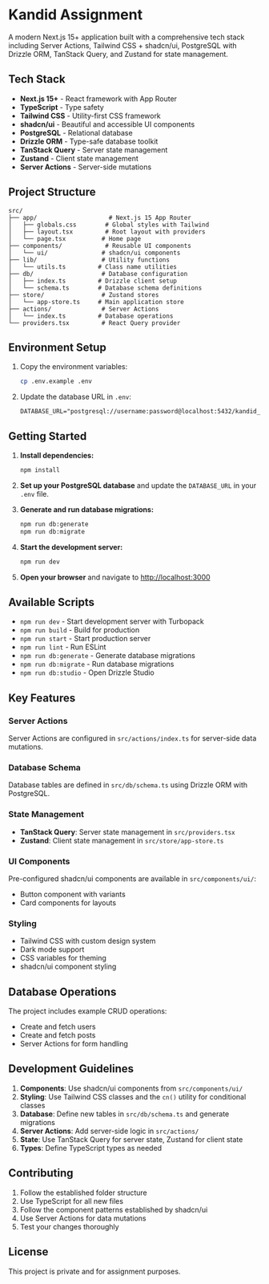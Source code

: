 # Kandid Assignment

A modern Next.js 15+ application built with a comprehensive tech stack including Server Actions, Tailwind CSS + shadcn/ui, PostgreSQL with Drizzle ORM, TanStack Query, and Zustand for state management.

## Tech Stack

- **Next.js 15+** - React framework with App Router
- **TypeScript** - Type safety
- **Tailwind CSS** - Utility-first CSS framework
- **shadcn/ui** - Beautiful and accessible UI components
- **PostgreSQL** - Relational database
- **Drizzle ORM** - Type-safe database toolkit
- **TanStack Query** - Server state management
- **Zustand** - Client state management
- **Server Actions** - Server-side mutations

## Project Structure

```
src/
├── app/                    # Next.js 15 App Router
│   ├── globals.css        # Global styles with Tailwind
│   ├── layout.tsx         # Root layout with providers
│   └── page.tsx          # Home page
├── components/            # Reusable UI components
│   └── ui/               # shadcn/ui components
├── lib/                  # Utility functions
│   └── utils.ts         # Class name utilities
├── db/                   # Database configuration
│   ├── index.ts         # Drizzle client setup
│   └── schema.ts        # Database schema definitions
├── store/                # Zustand stores
│   └── app-store.ts     # Main application store
├── actions/              # Server Actions
│   └── index.ts         # Database operations
└── providers.tsx         # React Query provider
```

## Environment Setup

1. Copy the environment variables:
   ```bash
   cp .env.example .env
   ```

2. Update the database URL in `.env`:
   ```
   DATABASE_URL="postgresql://username:password@localhost:5432/kandid_assignment"
   ```

## Getting Started

1. **Install dependencies:**
   ```bash
   npm install
   ```

2. **Set up your PostgreSQL database** and update the `DATABASE_URL` in your `.env` file.

3. **Generate and run database migrations:**
   ```bash
   npm run db:generate
   npm run db:migrate
   ```

4. **Start the development server:**
   ```bash
   npm run dev
   ```

5. **Open your browser** and navigate to [http://localhost:3000](http://localhost:3000)

## Available Scripts

- `npm run dev` - Start development server with Turbopack
- `npm run build` - Build for production
- `npm run start` - Start production server
- `npm run lint` - Run ESLint
- `npm run db:generate` - Generate database migrations
- `npm run db:migrate` - Run database migrations
- `npm run db:studio` - Open Drizzle Studio

## Key Features

### Server Actions
Server Actions are configured in `src/actions/index.ts` for server-side data mutations.

### Database Schema
Database tables are defined in `src/db/schema.ts` using Drizzle ORM with PostgreSQL.

### State Management
- **TanStack Query**: Server state management in `src/providers.tsx`
- **Zustand**: Client state management in `src/store/app-store.ts`

### UI Components
Pre-configured shadcn/ui components are available in `src/components/ui/`:
- Button component with variants
- Card components for layouts

### Styling
- Tailwind CSS with custom design system
- Dark mode support
- CSS variables for theming
- shadcn/ui component styling

## Database Operations

The project includes example CRUD operations:
- Create and fetch users
- Create and fetch posts
- Server Actions for form handling

## Development Guidelines

1. **Components**: Use shadcn/ui components from `src/components/ui/`
2. **Styling**: Use Tailwind CSS classes and the `cn()` utility for conditional classes
3. **Database**: Define new tables in `src/db/schema.ts` and generate migrations
4. **Server Actions**: Add server-side logic in `src/actions/`
5. **State**: Use TanStack Query for server state, Zustand for client state
6. **Types**: Define TypeScript types as needed

## Contributing

1. Follow the established folder structure
2. Use TypeScript for all new files
3. Follow the component patterns established by shadcn/ui
4. Use Server Actions for data mutations
5. Test your changes thoroughly

## License

This project is private and for assignment purposes.
